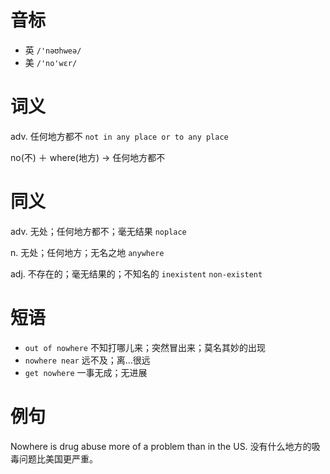 # 音标

- 英 `/'nəʊhweə/`
- 美 `/'no'wɛr/`

# 词义

adv. 任何地方都不
`not in any place or to any place`



no(不) ＋ where(地方) → 任何地方都不

# 同义

adv. 无处；任何地方都不；毫无结果
`noplace`

n. 无处；任何地方；无名之地
`anywhere`

adj. 不存在的；毫无结果的；不知名的
`inexistent` `non-existent`

# 短语

- `out of nowhere` 不知打哪儿来；突然冒出来；莫名其妙的出现
- `nowhere near` 远不及；离…很远
- `get nowhere` 一事无成；无进展

# 例句

Nowhere is drug abuse more of a problem than in the US.
没有什么地方的吸毒问题比美国更严重。


